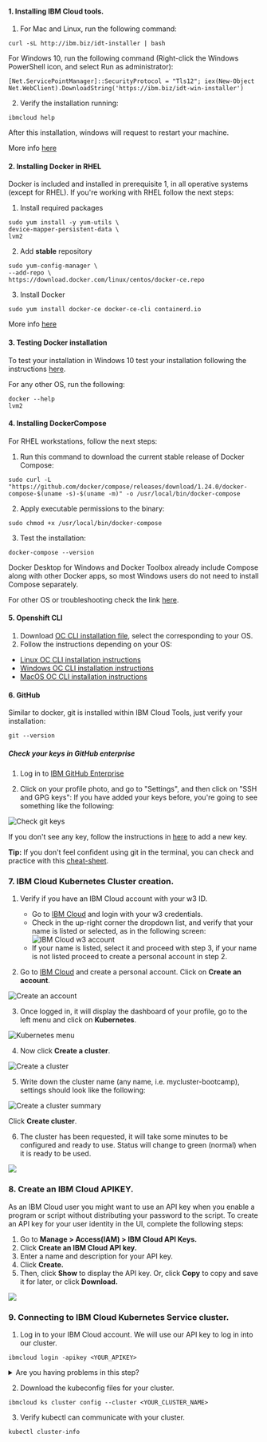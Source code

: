 
#### 1. Installing IBM Cloud tools.

1. For Mac and Linux, run the following command:
```
curl -sL http://ibm.biz/idt-installer | bash
```  
For Windows 10, run the following command (Right-click the Windows PowerShell icon, and select Run as administrator):
```
[Net.ServicePointManager]::SecurityProtocol = "Tls12"; iex(New-Object Net.WebClient).DownloadString('https://ibm.biz/idt-win-installer')
```  
2. Verify the installation running:

```
ibmcloud help
```

After this installation, windows will request to restart your machine.

More info [here](https://cloud.ibm.com/docs/cli?topic=cloud-cli-getting-started)

#### 2. Installing Docker in RHEL

Docker is included and installed in prerequisite 1, in all operative systems (except for RHEL).
If you're working with RHEL follow the next steps:

1. Install required packages
```
sudo yum install -y yum-utils \
device-mapper-persistent-data \
lvm2
```

2. Add **stable** repository
```
sudo yum-config-manager \
--add-repo \
https://download.docker.com/linux/centos/docker-ce.repo
```

3. Install Docker
```
sudo yum install docker-ce docker-ce-cli containerd.io
```

More info [here](https://docs.docker.com/install/linux/docker-ce/centos/)


#### 3. Testing Docker installation

To test your installation in Windows 10 test your installation following the instructions [here](https://docs.docker.com/docker-for-windows/#test-your-installation).

For any other OS, run the following:
```
docker --help
lvm2
```

#### 4. Installing DockerCompose

For RHEL workstations, follow the next steps:

1. Run this command to download the current stable release of Docker Compose:

```
sudo curl -L "https://github.com/docker/compose/releases/download/1.24.0/docker-compose-$(uname -s)-$(uname -m)" -o /usr/local/bin/docker-compose
```

2. Apply executable permissions to the binary:
```
sudo chmod +x /usr/local/bin/docker-compose
```

3. Test the installation:
```
docker-compose --version
```
Docker Desktop for Windows and Docker Toolbox already include Compose along with other Docker apps, so most Windows users do not need to install Compose separately.

For other OS or troubleshooting check the link [here](https://docs.docker.com/compose/install/).

#### 5. Openshift CLI

1. Download [OC CLI installation file](link.here), select the corresponding to your OS.
2. Follow the instructions depending on your OS:
- [Linux OC CLI installation instructions](https://docs.openshift.com/container-platform/4.6/cli_reference/openshift_cli/getting-started-cli.html#cli-installing-cli-on-linux_cli-developer-commands)
- [Windows OC CLI installation instructions](https://docs.openshift.com/container-platform/4.6/cli_reference/openshift_cli/getting-started-cli.html#cli-installing-cli-on-windows_cli-developer-commands)
- [MacOS  OC CLI installation instructions](https://docs.openshift.com/container-platform/4.6/cli_reference/openshift_cli/getting-started-cli.html#cli-installing-cli-on-macos_cli-developer-commands)

#### 6. GitHub
Similar to docker, git is installed within IBM Cloud Tools, just verify your installation:

```.term1
git --version
```

##### Check your keys in GitHub enterprise

1. Log in to [IBM GitHub Enterprise](https://github.ibm.com/)

2. Click on your profile photo, and go to "Settings", and then click on "SSH and GPG keys":
If you have added your keys before, you're going to see something like the following:

![Check git keys](resources/img/Check_git_keys.gif)

If you don't see any key, follow the instructions in [here](https://help.github.com/en/articles/adding-a-new-ssh-key-to-your-github-account) to add a new key.

**Tip:** If you don't feel confident using git in the terminal, you can check and practice with this [cheat-sheet](https://www.git-tower.com/blog/git-cheat-sheet).


### 7. IBM Cloud Kubernetes Cluster creation.
1. Verify if you have an IBM Cloud account with your w3 ID. 
   - Go to [IBM Cloud](https://cloud.ibm.com/login) and login with your w3 credentials.
   - Check in the up-right corner the dropdown list, and verify that your name is listed or selected, as in the following screen:
![IBM Cloud w3 account](resources/img/w3-account.png)
   - If your name is listed, select it and proceed with step 3, if your name is not listed proceed to create a personal account in step 2.

2. Go to [IBM Cloud](https://cloud.ibm.com/login) and create a personal account. Click on **Create an account**.

![Create an account](resources/img/Create-an-account.png)

3. Once logged in, it will display the dashboard of your profile, go to the left menu and click on **Kubernetes**.

![Kubernetes menu](resources/img/ibm-cloud-k8s.png)

4. Now click **Create a cluster**.

![Create a cluster](resources/img/Create%20Cluster.png)

5. Write down the cluster name (any name, i.e. mycluster-bootcamp), settings should look like the following:

![Create a cluster summary](resources/img/kubernetes-cluster-summary.png)

Click **Create cluster**.

6. The cluster has been requested, it will take some minutes to be configured and ready to use. Status will change to green (normal) when it is ready to be used.

![](resources/img/cluster.gif)

### 8. Create an IBM Cloud APIKEY.

As an IBM Cloud user you might want to use an API key when you enable a program or script without distributing your password to the script. To create an API key for your user identity in the UI, complete the following steps:
1. Go to **Manage > Access(IAM) > IBM Cloud API Keys.**
2. Click **Create an IBM Cloud API key.**
3. Enter a name and description for your API key.
4. Click **Create.**
5. Then, click **Show** to display the API key. Or, click **Copy** to copy and save it for later, or click **Download.**

![](resources/img/apikey.gif)

### 9. Connecting to IBM Cloud Kubernetes Service cluster.

1. Log in to your IBM Cloud account. We will use our API key to log in into our cluster.

```
ibmcloud login -apikey <YOUR_APIKEY>
```

<details>
  <summary>Are you having problems in this step?</summary>

>1. Could not find default resource: If you get this issue, try connecting to IBM Cloud KS Cluster with the following:
>
>```
>ibmcloud login -apikey <YOUR_APIKEY>  -r us-south -g Default
>```
</details>

2. Download the kubeconfig files for your cluster.
```
ibmcloud ks cluster config --cluster <YOUR_CLUSTER_NAME>
```
3. Verify kubectl can communicate with your cluster.
```
kubectl cluster-info
```